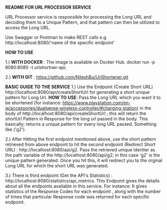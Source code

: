 **README FOR URL PROCESSOR SERVICE**

URL Processor service is responsible for processing the Long URL and decoding them to a Unique
Pattern, and that pattern can then  be utilized to access the Long URL.

Use Swagger or Postman to make REST calls e.g. http://localhost:8080/'name of the specific endpoint'

**HOW TO USE**

1.) **WITH DOCKER**  : The image is available on Docker Hub. 
docker run -p 8080:8080 -t urlshortner-api;

2.) **WITH GIT** :
https://github.com/NileshBu/UrlShortener.git

**BASIC GUIDE TO THE SERVICE**
1.) Use the Endpoint (Create Short URL) http://localhost:8080/api/createShortUrl for generating a 
short unique pattern for Long Url.
**HOW TO USE**: Pass the Long URL which you want it to be shortened 
(for instance: https://www.playstation.com/en-ie/accessories/dualsense-wireless-controller/#charging-station)
in the body of http://localhost:8080/api/createShortUrl ; this will return the shortUrl Pattern in Response 
for the long url passed in the body.
This basically; returns a unique pattern for every long URL passed. Something like ('g2').

2.) After Hitting the first endpoint mentioned above, use the short pattern retrieved from above
endpoint to hit the second endpoint (Redirect Short URL)  : http://localhost:8080/api/g2. Pass the
retrieved unique identier as the path variable of the http://localhost:8080/api/g2; in this case
'g2' is the unique pattern generated.
Once you hit this, it will redirect you to the orginal Long URL for which the short URL was generated. 

3.) There is third endpoint (Get the API's Statistics) : http://localhost:8080/statistics/api_metrics.
This Endpoint gives the  details about all the endpoints available in this service.
For instance: It gives statistics of the Response Codes for each endpoint , along with the number of times
that particular Response code was returned for each specific endpoint.
